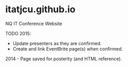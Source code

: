 # itatjcu.github.io
NQ IT Conference Website 

TODO 2015:
- Update presenters as they are confirmed.
- Create and link EventBrite page(s) when confirmed.

2014 - Page saved for posterity (and HTML reference).
